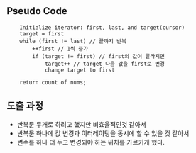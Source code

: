​

## Pseudo Code

```
	Initialize iterator: first, last, and target(cursor)
	target = first
	while (first != last) // 끝까지 반복
		++first // 1씩 증가
		if (target != first) // first의 값이 달라지면
			target++ // target 다음 값을 first로 변경
			change target to first

	return count of nums;

```

## 도출 과정

-   반복문 두개로 하려고 했지만 비효울적인것 같아서
-   반복문 하나에 값 변경과 이터레이팅을 동시에 할 수 있을 것 같아서
-   변수를 하나 더 두고 변경되야 하는 위치를 가르키게 했다.
